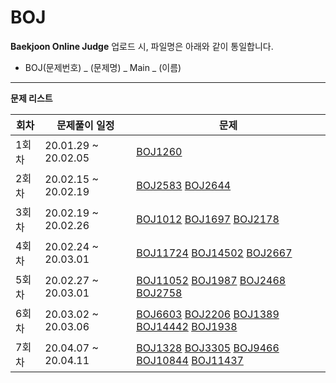 # BOJ

**Baekjoon Online Judge**
업로드 시, 파일명은 아래와 같이 통일합니다.

- BOJ(문제번호) _ (문제명) _ Main _ (이름) 

------

**문제 리스트**

| 회차       | 문제풀이 일정       | 문제                                                         |
| ------------------- | ------------------- | ------------------------------------------------------------ |
| 1회차       | 20.01.29 ~ 20.02.05 | [BOJ1260](<https://www.acmicpc.net/problem/1260>)            |
| 2회차       | 20.02.15 ~ 20.02.19 | [BOJ2583](https://www.acmicpc.net/problem/2583) [BOJ2644](https://www.acmicpc.net/problem/2644) |
| 3회차       | 20.02.19 ~ 20.02.26 | [BOJ1012](https://www.acmicpc.net/problem/1012) [BOJ1697](https://www.acmicpc.net/problem/1697) [BOJ2178](https://www.acmicpc.net/problem/2178) |
| 4회차       | 20.02.24 ~ 20.03.01 | [BOJ11724](https://www.acmicpc.net/problem/11724) [BOJ14502](https://www.acmicpc.net/problem/14502) [BOJ2667](https://www.acmicpc.net/problem/2667) |
| 5회차       | 20.02.27 ~ 20.03.01 | [BOJ11052](https://www.acmicpc.net/problem/11052) [BOJ1987](https://www.acmicpc.net/problem/1987) [BOJ2468](https://www.acmicpc.net/problem/2468) [BOJ2758](https://www.acmicpc.net/problem/2758) |
| 6회차       | 20.03.02 ~ 20.03.06 | [BOJ6603](https://www.acmicpc.net/problem/6603) [BOJ2206](https://www.acmicpc.net/problem/2206) [BOJ1389](https://www.acmicpc.net/problem/1389) [BOJ14442](https://www.acmicpc.net/problem/14442) [BOJ1938](https://www.acmicpc.net/problem/1938) |
| 7회차       | 20.04.07 ~ 20.04.11 | [BOJ1328](https://www.acmicpc.net/problem/1328) [BOJ3305](https://www.acmicpc.net/problem/3055) [BOJ9466](https://www.acmicpc.net/problem/9466) [BOJ10844](https://www.acmicpc.net/problem/10844) [BOJ11437](https://www.acmicpc.net/problem/11437) |

